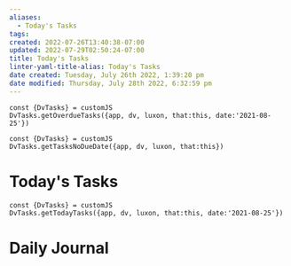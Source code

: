 ```yaml
---
aliases:
  - Today's Tasks
tags: 
created: 2022-07-26T13:40:38-07:00
updated: 2022-07-29T02:50:24-07:00
title: Today's Tasks
linter-yaml-title-alias: Today's Tasks
date created: Tuesday, July 26th 2022, 1:39:20 pm
date modified: Thursday, July 28th 2022, 6:32:59 pm
---
```

```dataviewjs
const {DvTasks} = customJS
DvTasks.getOverdueTasks({app, dv, luxon, that:this, date:'2021-08-25'})
```

```dataviewjs
const {DvTasks} = customJS
DvTasks.getTasksNoDueDate({app, dv, luxon, that:this})
```

# Today's Tasks

```dataviewjs
const {DvTasks} = customJS
DvTasks.getTodayTasks({app, dv, luxon, that:this, date:'2021-08-25'}) 
```

# Daily Journal
